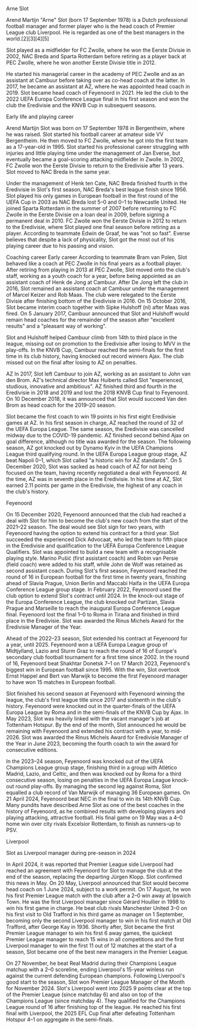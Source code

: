 Arne Slot

Arend Martijn "Arne" Slot (born 17 September 1978) is a Dutch professional football manager and former player who is the head coach of Premier League club Liverpool. He is regarded as one of the best managers in the world.[2][3][4][5]

Slot played as a midfielder for FC Zwolle, where he won the Eerste Divisie in 2002, NAC Breda and Sparta Rotterdam before retiring as a player back at PEC Zwolle, where he won another Eerste Divisie title in 2012.

He started his managerial career in the academy of PEC Zwolle and as an assistant at Cambuur before taking over as co-head coach at the latter. In 2017, he became an assistant at AZ, where he was appointed head coach in 2019. Slot became head coach of Feyenoord in 2021. He led the club to the 2022 UEFA Europa Conference League final in his first season and won the club the Eredivisie and the KNVB Cup in subsequent seasons.

Early life and playing career

Arend Martijn Slot was born on 17 September 1978 in Bergentheim, where he was raised. Slot started his football career at amateur side VV Bergentheim. He then moved to FC Zwolle, where he got into the first team as a 17-year-old in 1995. Slot started his professional career struggling with injuries and little playing time under the management of Jan Everse, but eventually became a goal-scoring attacking midfielder in Zwolle. In 2002, FC Zwolle won the Eerste Divisie to return to the Eredivisie after 13 years. Slot moved to NAC Breda in the same year.

Under the management of Henk ten Cate, NAC Breda finished fourth in the Eredivisie in Slot's first season, NAC Breda's best league finish since 1956. Slot played his only games in European football in the first round of the UEFA Cup in 2003 as NAC Breda lost 5–0 and 0–1 to Newcastle United. He joined Sparta Rotterdam in the summer of 2007 before returning to FC Zwolle in the Eerste Divisie on a loan deal in 2009, before signing a permanent deal in 2010. FC Zwolle won the Eerste Divisie in 2012 to return to the Eredivisie, where Slot played one final season before retiring as a player. According to teammate Edwin de Graaf, he was "not so fast". Everse believes that despite a lack of physicality, Slot got the most out of his playing career due to his passing and vision.

Coaching career
Early career
According to teammate Bram van Polen, Slot behaved like a coach at PEC Zwolle in his final years as a football player. After retiring from playing in 2013 at PEC Zwolle, Slot moved onto the club's staff, working as a youth coach for a year, before being appointed as an assistant coach of Henk de Jong at Cambuur. After De Jong left the club in 2016, Slot remained an assistant coach at Cambuur under the management of Marcel Keizer and Rob Maas. The club were relegated to the Eerste Divisie after finishing bottom of the Eredivisie in 2016. On 15 October 2016, Slot became interim coach together with Sipke Hulshoff (nl) after Maas was fired. On 5 January 2017, Cambuur announced that Slot and Hulshoff would remain head coaches for the remainder of the season after "excellent results" and a "pleasant way of working".

Slot and Hulshoff helped Cambuur climb from 14th to third place in the league, missing out on promotion to the Eredivisie after losing to MVV in the play-offs. In the KNVB Cup, Cambuur reached the semi-finals for the first time in its club history, having knocked out record winners Ajax. The club missed out on the final after losing to AZ on penalties.

AZ
In 2017, Slot left Cambuur to join AZ, working as an assistant to John van den Brom. AZ's technical director Max Huiberts called Slot "experienced, studious, innovative and ambitious". AZ finished third and fourth in the Eredivisie in 2018 and 2019 and lost the 2018 KNVB Cup final to Feyenoord. On 10 December 2018, it was announced that Slot would succeed Van den Brom as head coach for the 2019–20 season.

Slot became the first coach to win 19 points in his first eight Eredivisie games at AZ. In his first season in charge, AZ reached the round of 32 of the UEFA Europa League. The same season, the Eredivisie was cancelled midway due to the COVID-19 pandemic. AZ finished second behind Ajax on goal difference, although no title was awarded for the season. The following season, AZ got knocked out by Dynamo Kyiv in the UEFA Champions League third qualifying round. In the UEFA Europa League group stage, AZ beat Napoli 0–1, which Slot called "a historic win for AZ standards". On 5 December 2020, Slot was sacked as head coach of AZ for not being focused on the team, having recently negotiated a deal with Feyenoord. At the time, AZ was in seventh place in the Eredivisie. In his time at AZ, Slot earned 2.11 points per game in the Eredivisie, the highest of any coach in the club's history.

Feyenoord

On 15 December 2020, Feyenoord announced that the club had reached a deal with Slot for him to become the club's new coach from the start of the 2021–22 season. The deal would see Slot sign for two years, with Feyenoord having the option to extend his contract for a third year. Slot succeeded the experienced Dick Advocaat, who led the team to fifth place in the Eredivisie and qualification to the UEFA Europa Conference League Qualifiers. Slot was appointed to build a new team with a recognisable playing style. Marino Pušić (first assistant coach) and Robin van Persie (field coach) were added to his staff, while John de Wolf was retained as second assistant coach. During Slot's first season, Feyenoord reached the round of 16 in European football for the first time in twenty years, finishing ahead of Slavia Prague, Union Berlin and Maccabi Haifa in the UEFA Europa Conference League group stage. In February 2022, Feyenoord used the club option to extend Slot's contract until 2024. In the knock-out stage of the Europa Conference League, the club knocked out Partizan, Slavia Prague and Marseille to reach the inaugural Europa Conference League final. Feyenoord lost the final 1–0 to Roma in Tirana and finished in third place in the Eredivisie. Slot was awarded the Rinus Michels Award for the Eredivisie Manager of the Year.

Ahead of the 2022–23 season, Slot extended his contract at Feyenoord for a year, until 2025. Feyenoord won a UEFA Europa League group of Midtjylland, Lazio and Sturm Graz to reach the round of 16 of Europe's secondary club football tournament for a first time since 2002. In the round of 16, Feyenoord beat Shakhtar Donetsk 7–1 on 17 March 2023, Feyenoord's biggest win in European football since 1995. With the win, Slot overtook Ernst Happel and Bert van Marwijk to become the first Feyenoord manager to have won 15 matches in European football.

Slot finished his second season at Feyenoord with Feyenoord winning the league, the club's first league title since 2017 and sixteenth in the club's history. Feyenoord were knocked out in the quarter-finals of the UEFA Europa League by Roma and in the semi-finals of the KNVB Cup by Ajax. In May 2023, Slot was heavily linked with the vacant manager's job at Tottenham Hotspur. By the end of the month, Slot announced he would be remaining with Feyenoord and extended his contract with a year, to mid-2026. Slot was awarded the Rinus Michels Award for Eredivisie Manager of the Year in June 2023, becoming the fourth coach to win the award for consecutive editions.

In the 2023–24 season, Feyenoord was knocked out of the UEFA Champions League group stage, finishing third in a group with Atlético Madrid, Lazio, and Celtic, and then was knocked out by Roma for a third consecutive season, losing on penalties in the UEFA Europa League knock-out round play-offs. By managing the second leg against Roma, Slot equalled a club record of Van Marwijk of managing 36 European games. On 21 April 2024, Feyenoord beat NEC in the final to win its 14th KNVB Cup. Many pundits have described Arne Slot as one of the best coaches in the history of Feyenoord, as he combined results with developing players and playing attacking, attractive football. His final game on 19 May was a 4–0 home win over city rivals Excelsior Rotterdam, to finish as runners-up to PSV.

Liverpool

Slot as Liverpool manager during pre-season in 2024

In April 2024, it was reported that Premier League side Liverpool had reached an agreement with Feyenoord for Slot to manage the club at the end of the season, replacing the departing Jürgen Klopp. Slot confirmed this news in May. On 20 May, Liverpool announced that Slot would become head coach on 1 June 2024, subject to a work permit. On 17 August, he won his first Premier League match with the club after a 2–0 win away at Ipswich Town. He was the first Liverpool manager since Gérard Houllier in 1998 to win his first game in charge. He beat club rivals Manchester United 3–0 on his first visit to Old Trafford in his third game as manager on 1 September, becoming only the second Liverpool manager to win in his first match at Old Trafford, after George Kay in 1936. Shortly after, Slot became the first Premier League manager to win his first 6 away games, the quickest Premier League manager to reach 15 wins in all competitions and the first Liverpool manager to win the first 11 out of 12 matches at the start of a season, Slot became one of the best new managers in the Premier League.

On 27 November, he beat Real Madrid during their Champions League matchup with a 2–0 scoreline, ending Liverpool's 15-year winless run against the current defending European champions. Following Liverpool's good start to the season, Slot won Premier League Manager of the Month for November 2024. Slot's Liverpool went into 2025 9 points clear at the top of the Premier League (since matchday 6) and also on top of the Champions League (since matchday 4). They qualified for the Champions League round of 16 after finishing top of the league. He reached his first final with Liverpool, the 2025 EFL Cup final after defeating Tottenham Hotspur 4–1 on aggregate in the semi-finals.
